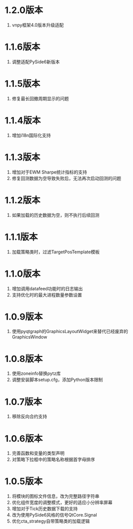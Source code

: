 # 1.2.0版本

1. vnpy框架4.0版本升级适配

# 1.1.6版本

1. 调整适配PySide6新版本

# 1.1.5版本

1. 修复最长回撤周期显示的问题

# 1.1.4版本

1. 增加i18n国际化支持

# 1.1.3版本

1. 增加对于EWM Sharpe统计指标的支持
2. 修复回测数据为空导致失败后，无法再次启动回测的问题

# 1.1.2版本

1. 如果加载的历史数据为空，则不执行后续回测

# 1.1.1版本

1. 加载策略类时，过滤TargetPosTemplate模板

# 1.1.0版本

1. 增加调用datafeed功能时的日志输出
2. 支持优化时的最大进程数量参数设置

# 1.0.9版本

1. 使用pyqtgraph的GraphicsLayoutWidget来替代已经废弃的GraphicsWindow

# 1.0.8版本

1. 使用zoneinfo替换pytz库
2. 调整安装脚本setup.cfg，添加Python版本限制

# 1.0.7版本

1. 移除反向合约支持

# 1.0.6版本

1. 完善函数和变量的类型声明
2. 对策略下拉框中的策略名称根据首字母排序


# 1.0.5版本

1. 将模块的图标文件信息，改为完整路径字符串
2. 优化组件宽度的调整模式，更好的适应小分辨率屏幕
3. 增加对于Tick历史数据下载的支持
4. 改为使用PySide6风格的信号QtCore.Signal
5. 优化cta_strategy自带策略类的加载逻辑
